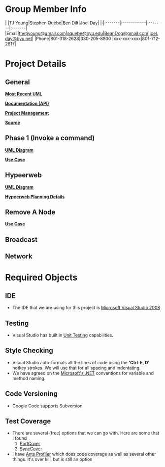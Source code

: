 # Group Member Info #

| |TJ Young|Stephen Quebe|Ben Dilt|Joel Day|
|:|:-------|:------------|:-------|:-------|
|Email|[thetjyoung@gmail.com](mailto:thetjyoung@gmail.com)|[squebe@byu.edu](mailto:squebe@byu.edu)|[BeanDog@gmail.com](mailto:BeanDog@gmail.com)|[joel.day@byu.net](mailto:joel.day@byu.net)|
|Phone|801-318-2628|330-205-8800 |xxx-xxx-xxxx|801-712-2617|

# Project Details #

## General ##
**[Most Recent UML](http://cs340project.googlecode.com/files/340%20project%20UML.jpg)**

**[Documentation (API) ](http://cs340project.googlecode.com/files/Documentation.chm)**

**[Project Management](http://spreadsheets.google.com/ccc?key=0AnkkEN92PFDldGxkYXRjTHhYS2hqZm5FYVNIbW9iYVE&hl=en)**

**[Source](http://code.google.com/p/cs340project/source/browse/)**

## Phase 1 (Invoke a command) ##
**[UML Diagram ](http://cs340project.googlecode.com/files/Part1%20UML.png)**

**[Use Case ](http://cs340project.googlecode.com/files/Part1%20Use%20Case.png)**

## Hypeerweb ##
**[UML Diagram](http://cs340project.googlecode.com/files/340%20project%20UML.jpg)**

**[Hypeerweb Planning Details](http://code.google.com/p/cs340project/wiki/Part2A)**

## Remove A Node ##
**[Use Case](http://cs340project.googlecode.com/files/Remove_Node_Use_Case.png)**

## Broadcast ##

## Network ##






# Required Objects #

## IDE ##
  * The IDE that we are using for this project is [Microsoft Visual Studio 2008](http://msdn.microsoft.com/en-us/vstudio/default.aspx)

## Testing ##
  * Visual Studio has built in [Unit Testing](http://msdn.microsoft.com/en-us/library/ms379625(VS.80).aspx) capabilities.

## Style Checking ##
  * Visual Studio auto-formats all the lines of code using the **'Ctrl-E, D'** hotkey strokes.  We will use that for all spacing and indentating.
  * We have agreed on the [Microsoft's .NET](http://en.wikipedia.org/wiki/Naming_convention_(programming)#Microsoft.27s_.NET) conventions for variable and method naming.

## Code Versioning ##
  * Google Code supports Subversion

## Test Coverage ##
  * There are several (free) options that we can go with.  Here are some that I found
    1. [PartCover](http://sourceforge.net/projects/partcover/)
    1. [SyncCover](http://code.msdn.microsoft.com/mag200909SyncCover/Release/ProjectReleases.aspx?ReleaseId=3128)
  * I have [Ants Profiler](http://www.red-gate.com/products/ants_performance_profiler/index.htm) which does code coverage as well as several other things.  It's over kill, but is still an option